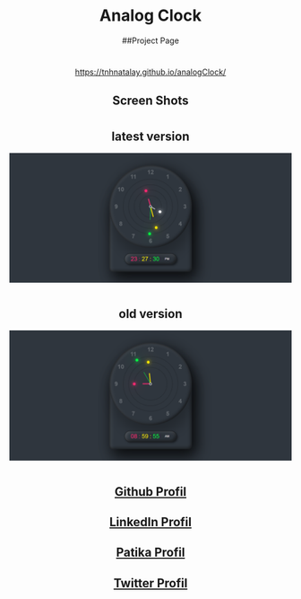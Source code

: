 <div align="center">

# Analog Clock
##Project Page
#
https://tnhnatalay.github.io/analogClock/
## Screen Shots
#
## latest version
![](images/screenShot2.png)
#
## old version
![](images/screenShot1.png)

# 
## [Github Profil](https://github.com/tnhnatalay)
## [LinkedIn Profil](https://www.linkedin.com/in/tnhnatalay/)
## [Patika Profil](https://app.patika.dev/tnhnatalay)
## [Twitter Profil](https://twitter.com/_monkgyatso)
# 

</div>
